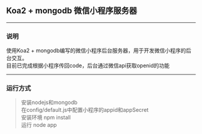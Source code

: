 ## Koa2 + mongodb 微信小程序服务器
---
### 说明
使用Koa2 + mongodb编写的微信小程序后台服务器，用于开发微信小程序的后台交互。<br>
目前已完成根据小程序传回code，后台通过微信api获取openid的功能<br>

---
### 运行方式
> 安装nodejs和mongodb<br>
  在config/default.js中配置小程序的appid和appSecret<br>
  安装环境 npm install<br>
  运行 node app<br>